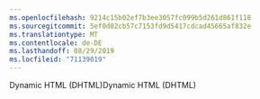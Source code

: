 ```yaml
---
ms.openlocfilehash: 9214c15b02ef7b3ee3057fc099b5d261d861f118
ms.sourcegitcommit: 5ef0d02cb57c7153fd9d5417cdcad45665af832e
ms.translationtype: MT
ms.contentlocale: de-DE
ms.lasthandoff: 08/29/2019
ms.locfileid: "71139019"
---
```

<span data-ttu-id="6e888-101">Dynamic HTML (DHTML)</span><span class="sxs-lookup"><span data-stu-id="6e888-101">Dynamic HTML (DHTML)</span></span>